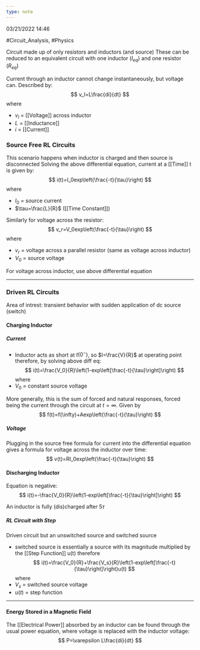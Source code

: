 ```yaml
---
type: note
---
```

03/21/2022 14:46

  #Circuit_Analysis, #Physics 

Circuit made up of only resistors and inductors (and source)
These can be reduced to an equivalent circuit with one inductor ($I_{eq}$) and one resistor ($R_{eq}$)

Current through an inductor cannot change instantaneously, but voltage can. Described by:
$$
v_l=L\frac{di}{dt}
$$
where
- $v_l$ = [[Voltage]] across inductor
- $L$ = [[Inductance]]
- $i$ = [[Current]]

### Source Free RL Circuits
This scenario happens when inductor is charged and then source is disconnected
Solving the above differential equation, current at a [[Time]] t is given by:
$$
i(t)=I_0exp\left(\frac{-t}{\tau}\right)
$$
where
- $I_0$ = source current
- $\tau=\frac{L}{R}$ ([[Time Constant]])

Similarly for voltage across the resistor:
	$$
v_r=V_0exp\left(\frac{-t}{\tau}\right)
$$
where
- $v_r$ = voltage across a parallel resistor (same as voltage across inductor)
- $V_0$ = source voltage

For voltage across inductor, use above differential equation

---

### Driven RL Circuits
Area of intrest: transient behavior with sudden application of dc source (switch)

#### Charging Inductor
##### Current
- Inductor acts as short at $t(0^-)$, so $I=\frac{V}{R}$ at operating point
therefore, by solving above diff eq:
$$
i(t)=\frac{V_0}{R}\left(1-exp\left[\frac{-t}{\tau}\right]\right)
$$
where
- $V_0$ = constant source voltage

More generally, this is the sum of forced and natural responses, forced being the current through the circuit at $t=\infty$. Given by
$$
f(t)=f(\infty)+Aexp\left(\frac{-t}{\tau}\right)
$$
##### Voltage
Plugging in the source free formula for current into the differential equation gives a formula for voltage across the inductor over time:
$$
v(t)=RI_0exp\left(\frac{-t}{\tau}\right)
$$


#### Discharging Inductor
Equation is negative:
$$
i(t)=-\frac{V_0}{R}\left(1-exp\left[\frac{-t}{\tau}\right]\right)
$$

An inductor is fully (dis)charged after 5$\tau$

##### RL Circuit with Step
Driven circuit but an unswitched source and switched source
- switched source is essentially a source with its magnitude multiplied by the [[Step Function]] u(t)
therefore
$$
i(t)=\frac{V_0}{R}+\frac{V_s}{R}\left(1-exp\left[\frac{-t}{\tau}\right]\right)u(t)
$$
where
- $V_s$ = switched source voltage
- $u(t)$ = step function

---

#### Energy Stored in a Magnetic Field
The [[Electrical Power]] absorbed by an inductor can be found through the usual power equation, where voltage is replaced with the inductor voltage:
$$
P=\varepsilon L\frac{di}{dt}
$$
